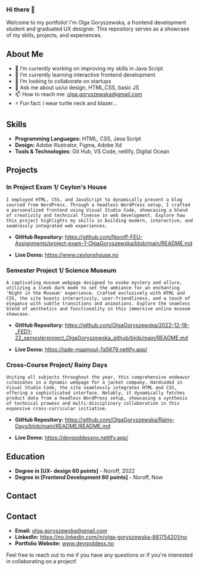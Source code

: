 ### Hi there 👋

Welcome to my portfolio! I'm Olga Goryszewska, a frontend development student and graduated UX designer. This repository serves as a showcase of my skills, projects, and experiences.

## About Me

- 🔭 I’m currently working on improving my skills in Java Script
- 🌱 I’m currently learning interactive frontend development
- 👯 I’m looking to collaborate on startups
- 💬 Ask me about ux/ui design, HTML,CSS, basic JS
- 📫 How to reach me: olga.goryszewska@gmail.com
- ⚡ Fun fact: i wear turtle neck and blazer...

## Skills

- **Programming Languages:** HTML, CSS, Java Script
- **Design:** Adobe Illustrator, Figma, Adobe Xd
- **Tools & Technologies:** Git Hub, VS Code, netlify, Digital Ocean

## Projects

### In Project Exam 1/ Ceylon's House

    I employed HTML, CSS, and JavaScript to dynamically present a blog sourced from WordPress. Through a headless WordPress setup, I crafted a personalized frontend using Visual Studio Code, showcasing a blend of creativity and technical finesse in web development. Explore how this project highlights my skills in building modern, interactive, and seamlessly integrated web experiences.

- **GitHub Repository:** https://github.com/Noroff-FEU-Assignments/project-exam-1-OlgaGoryszewska/blob/main/README.md

- **Live Demo:** https://www.ceylonshouse.no

### Semester Project 1/ Science Museum

    A captivating museum webpage designed to evoke mystery and allure, utilizing a sleek dark mode to set the ambiance for an enchanting 'Night in the Museum' experience. Crafted exclusively with HTML and CSS, the site boasts interactivity, user-friendliness, and a touch of elegance with subtle transitions and animations. Explore the seamless blend of aesthetics and functionality in this immersive online museum showcase.

- **GitHub Repository:** https://github.com/OlgaGoryszewska/2022-12-18-_FED1-22_semesterproject_OlgaGoryszewska_github/blob/main/README.md

- **Live Demo:** https://jade-maamoul-7a5679.netlify.app/

### Cross-Course Project/ Rainy Days

    Uniting all subjects throughout the year, this comprehensive endeavor culminates in a dynamic webpage for a jacket company. Hardcoded in Visual Studio Code, the site seamlessly integrates HTML and CSS, offering a sophisticated interface. Notably, it dynamically fetches product data from a headless WordPress setup, showcasing a synthesis of technical prowess and multi-disciplinary collaboration in this expansive cross-curricular initiative.

- **GitHub Repository:** https://github.com/OlgaGoryszewska/Rainy-Days/blob/main/README/README.md

- **Live Demo:** https://devgoddessno.netlify.app/

## Education

- **Degree in [UX- design 60 points]** - Noroff, 2022
- **Degree in [Frontend Development 60 points]** - Noroff, Now

## Contact

## Contact

- **Email:** olga.goryszewska@gmail.com
- **LinkedIn:** https://no.linkedin.com/in/olga-goryszewska-881754201/no
- **Portfolio Website:** www.devgoddess.no

Feel free to reach out to me if you have any questions or if you're interested in collaborating on a project!
